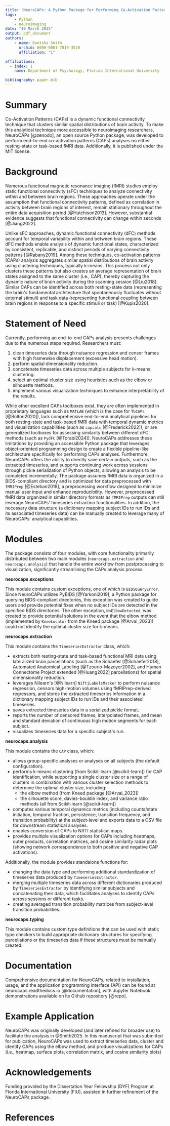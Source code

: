 ```yaml
---
title: 'NeuroCAPs: A Python Package for Performing Co-Activation Patterns Analyses on Resting-State and Task-Based fMRI Data'
tags:
    - Python
    - neuroimaging
date: "19 March 2025"
output: pdf_document
authors:
    - name: Donisha Smith
      orchid: 0000-0001-7019-3520
      affiliation: "1"

affiliations:
  - index: 1
    name: Department of Psychology, Florida International University

bibliography: paper.bib
---
```


# Summary
Co-Activation Patterns (CAPs) is a dynamic functional connectivity technique that clusters similar spatial distributions
of brain activity. To make this analytical technique more accessible to neuroimaging researchers, NeuroCAPs [@zenodo],
an open source Python package, was developed to perform end-to-end co-activation patterns (CAPs) analyses on either
resting-state or task-based fMRI data. Additionally, it is published under the MIT license.

# Background
Numerous functional magnetic resonance imaging (fMRI) studies employ static functional connectivity (sFC) techniques to
analyze connectivity within and between brain regions. These approaches operate under the assumption that functional
connectivity patterns, defined as correlation in activity between brain regions of interest, remain stationary throughout
the entire data acquisition period [@Hutchison2013]. However, substantial evidence suggests that functional connectivity
can change within seconds [@Jiang2022].

Unlike sFC approaches, dynamic functional connectivity (dFC) methods account for temporal variability within and between
brain regions. These dFC methods enable analysis of dynamic functional states, characterized by consistent, replicable,
and distinct periods of varying connectivity patterns [@Rabany2019]. Among these techniques, co-activation
patterns (CAPs) analysis aggregates similar spatial distributions of brain activity using clustering techniques,
typically k-means. This process not only clusters these patterns but also creates an average representation of brain
states assigned to the same cluster (i.e., CAP), thereby capturing the dynamic nature of brain activity during the
scanning session [@Liu2018]. Similar CAPs can be identified across both resting-state data (representing the brain's
fundamental architecture that spontaneously fluctuates without external stimuli) and task data (representing functional
coupling between brain regions in response to a specific stimuli or task) [@Kupis2020].

# Statement of Need
Currently, performing an end-to-end CAPs analysis presents challenges due to the numerous steps required. Researchers must:

1. clean timeseries data through nuisance regression and censor frames with high framewise displacement (excessive head motion).
2. perform spatial dimensionality reduction.
3. concatenate timeseries data across multiple subjects for k-means clustering.
4. select an optimal cluster size using heuristics such as the elbow or silhouette methods.
5. implement various visualization techniques to enhance interpretability of the results.

While other excellent CAPs toolboxes exist, they are often implemented in proprietary languages such as `MATLAB`
(which is the case for `TbCAPs` [@Bolton2020]), lack comprehensive end-to-end analytical pipelines for both
resting-state and task-based fMRI data with temporal dynamic metrics and visualization capabilities (such as `capcalc`
[@Frederick2022]), or are generalized toolboxes for assessing similarity between different dFC
methods (such as `PydFC` [@Torabi2024]). NeuroCAPs addresses these limitations by providing an accessible Python package
that leverages object-oriented programming design to create a flexible pipeline-like architecture specifically for
performing CAPs analyses. Furthermore, NeuroCAPs offers the ability to directly save certain outputs, such as the
extracted timeseries, and supports continuing work across sessions through pickle serialization of Python objects,
allowing an analysis to be completed incrementally. The package assumes fMRI data is organized in a BIDS-compliant
directory and is optimized for data preprocessed with `fMRIPrep` [@Esteban2019], a preprocessing workflow designed to
minimize manual user input and enhance reproducibility. However, preprocessed fMRI data organized in similar directory
formats as `fMRIPrep` outputs can still leverage NeuroCAPs' timeseries extraction functionalities. In addition, the
necessary data structure (a dictionary mapping subject IDs to run IDs and its associated timeseries data) can be manually
created to leverage many of NeuroCAPs' analytical capabilities.

# Modules
The package consists of four modules, with core functionality primarily distributed between two main modules
(`neurocaps.extraction` and `neurocaps.analysis`) that handle the entire workflow from postprocessing to
visualization, significantly streamlining the CAPs analysis process.

**neurocaps.exceptions**

This module contains custom exceptions, one of which is `BIDSQueryError`. Since NeuroCAPs utilizes PyBIDS
[@Yarkoni2019], a Python package for querying BIDS-compliant directories, this exception was created to guide users and
provide potential fixes when no subject IDs are detected in the specified BIDS directories. The other exception,
`NoElbowDetected`, was created to provide potential solutions in the event that the elbow method (implemented by
``KneeLocator`` from the Kneed package [@Arvai_2023]) could not identify the optimal cluster size for k-means.

**neurocaps.extraction**

This module contains the `TimeseriesExtractor` class, which:

- extracts both resting-state and task-based functional MRI data using lateralized brain parcellations
(such as the Schaefer [@Schaefer2018], Automated Anatomical Labeling [@Tzourio-Mazoyer2002], and Human Connectome
Project extended [@Huang2022] parcellations) for spatial dimensionality reduction.
- leverages Nilearn's [@Nilearn] `NiftiLabelsMasker` to perform nuisance regression, censors high-motion
volumes using fMRIPrep-derived regressors, and stores the extracted timeseries information in a dictionary mapping
subject IDs to run IDs and their associated timeseries.
- saves extracted timeseries data in a serialized pickle format.
- reports the number of censored frames, interpolated frames, and mean and standard deviation of continuous high motion segments for each subject.
- visualizes timeseries data for a specific subject's run.

**neurocaps.analysis**

This module contains the `CAP` class, which:

- allows group-specific analyses or analyses on all subjects (the default configuration).
- performs k-means clustering (from Scikit-learn [@scikit-learn]) for CAP identification, while supporting a single
cluster size or a range of clusters in combination with various cluster selection methods to determine the optimal
cluster size, including:
  - the elbow method (from Kneed package [@Arvai_2023])
  - the silhouette score, davies-bouldin index, and variance ratio methods (all from Scikit-learn [@scikit-learn])
- computes various temporal dynamics metrics (including counts/state initiation, temporal fraction, persistence,
transition frequency, and transition probability) at the subject-level and exports data to a CSV file for downstream
statistical analyses.
- enables conversion of CAPs to NIfTI statistical maps.
- provides multiple visualization options for CAPs including heatmaps, outer products, correlation matrices, and cosine
similarity radar plots (showing network correspondence to both positive and negative CAP activations).

Additionally, the module provides standalone functions for:

- changing the data type and performing additional standardization of timeseries data produced by `TimeseriesExtractor`.
- merging multiple timeseries data across different dictionaries produced by `TimeseriesExtractor` by identifying
similar subjects and concatenating their data, which facilitates analyses to identify CAPs across sessions or different
tasks.
- creating averaged transition probability matrices from subject-level transition probabilities.

**neurocaps.typing**

This module contains custom type definitions that can be used with static type checkers to build appropriate dictionary
structures for specifying parcellations or the timeseries data if these structures must be manually created.

# Documentation
Comprehensive documentation for NeuroCAPs, related to installation, usage, and the application programming interface
(API) can be found at neurocaps.readthedocs.io [@documentation], with Jupyter Notebook
demonstrations available on its Github repository [@repo].

# Example Application
NeuroCAPs was originally developed (and later refined for broader use) to facilitate the analysis in @Smith2025. In
this manuscript that was submitted for publication, NeuroCAPs was used to extract timeseries data, cluster and
identify CAPs using the elbow method, and produce visualizations for CAPs (i.e., heatmap, surface plots, correlation
matrix, and cosine similarity plots)

# Acknowledgements
Funding provided by the Dissertation Year Fellowship (DYF) Program at Florida International University (FIU),
assisted in further refinement of the NeuroCAPs package.

# References
